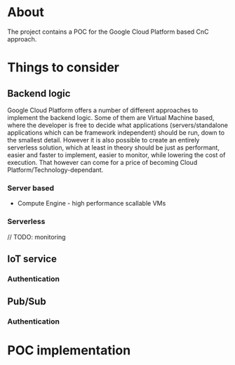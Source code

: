 # About

The project contains a POC for the Google Cloud Platform based CnC approach.

# Things to consider

## Backend logic

Google Cloud Platform offers a number of different approaches to implement the backend logic.
Some of them are Virtual Machine based, where the developer is free to decide what applications 
(servers/standalone applications which can be framework independent) should be run, down to the 
smallest detail. However it is also possible to create an entirely serverless solution, which at least
in theory should be just as performant, easier and faster to implement, easier to monitor, while lowering
the cost of execution. That however can come for a price of becoming Cloud Platform/Technology-dependant. 

### Server based

* Compute Engine - high performance scallable VMs

### Serverless 

// TODO: monitoring

## IoT service

### Authentication

## Pub/Sub

### Authentication

# POC implementation